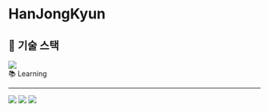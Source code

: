 # HanJongKyun

## 🚀 기술 스택
<div align="left"> <img src="https://img.shields.io/badge/Java-007396?style=for-the-badge&logo=java&logoColor=white"> </div>
📚 Learning 
<hr>
<div align="left"> 
  <img src="https://img.shields.io/badge/HTML5-E34F26?style=for-the-badge&logo=html5&logoColor=white"> 
  <img src="https://img.shields.io/badge/css-1572B6?style=for-the-badge&logo=css3&logoColor=white"> 
  <img src="https://img.shields.io/badge/JavaScript-F7DF1E?style=for-the-badge&logo=javascript&logoColor=black"> 
</div>
